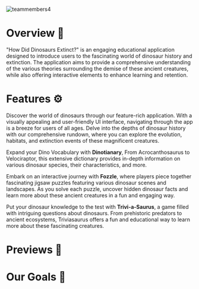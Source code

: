 ![teammembers4](https://github.com/mbNoMixup/How-Did-Dinosaurs-Extinct/assets/88970246/b9e0ba5f-931b-4088-a602-9e9e21fd3fa1)

# Overview 📝
"How Did Dinosaurs Extinct?" is an engaging educational application designed to introduce users to the fascinating world of dinosaur history and extinction. The application aims to provide a comprehensive understanding of the various theories surrounding the demise of these ancient creatures, while also offering interactive elements to enhance learning and retention.


# Features ⚙️
Discover the world of dinosaurs through our feature-rich application. With a visually appealing and user-friendly UI interface, navigating through the app is a breeze for users of all ages. Delve into the depths of dinosaur history with our comprehensive rundown, where you can explore the evolution, habitats, and extinction events of these magnificent creatures.

Expand your Dino Vocabulary with <b>Dinotianary</b>, From Acrocanthosaurus to Velociraptor, this extensive dictionary provides in-depth information on various dinosaur species, their characteristics, and more.

Embark on an interactive journey with <b>Fozzle</b>, where players piece together fascinating jigsaw puzzles featuring various dinosaur scenes and landscapes. As you solve each puzzle, uncover hidden dinosaur facts and learn more about these ancient creatures in a fun and engaging way.

Put your dinosaur knowledge to the test with <b>Trivi-a-Saurus</b>, a game filled with intriguing questions about dinosaurs. From prehistoric predators to ancient ecosystems, Triviasaurus offers a fun and educational way to learn more about these fascinating creatures.

# Previews 🎥


# Our Goals 🎯
